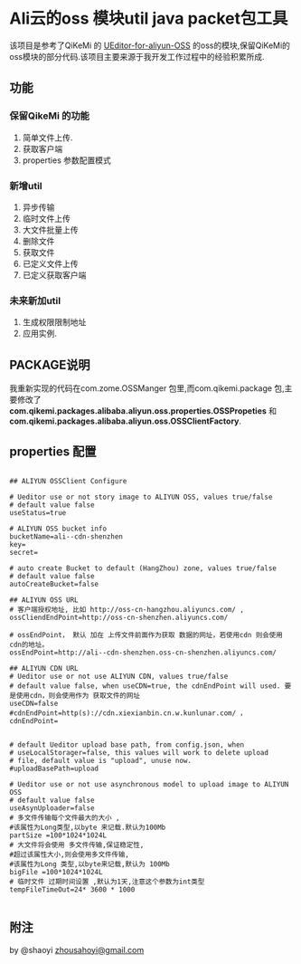 # Ali云的oss 模块util java packet包工具
该项目是参考了QiKeMi 的 [UEditor-for-aliyun-OSS](https://github.com/qikemi/UEditor-for-aliyun-OSS) 的oss的模块,保留QiKeMi的oss模块的部分代码.该项目主要来源于我开发工作过程中的经验积累所成.

## 功能
### 保留QikeMi 的功能
1. 简单文件上传.
2. 获取客户端
3. properties 参数配置模式

### 新增util
1. 异步传输
2. 临时文件上传
3. 大文件批量上传
4. 删除文件
5. 获取文件
6. 已定义文件上传
7. 已定义获取客户端

### 未来新加util
1. 生成权限限制地址
2. 应用实例.

## PACKAGE说明
我重新实现的代码在com.zome.OSSManger 包里,而com.qikemi.package 包,主要修改了**com.qikemi.packages.alibaba.aliyun.oss.properties.OSSPropeties** 和**com.qikemi.packages.alibaba.aliyun.oss.OSSClientFactory**.

## properties 配置
<pre><code>
## ALIYUN OSSClient Configure

# Ueditor use or not story image to ALIYUN OSS, values true/false
# default value false
useStatus=true

# ALIYUN OSS bucket info
bucketName=ali--cdn-shenzhen
key=
secret=

# auto create Bucket to default (HangZhou) zone, values true/false
# default value false
autoCreateBucket=false

## ALIYUN OSS URL
# 客户端授权地址, 比如 http://oss-cn-hangzhou.aliyuncs.com/ ,
ossCliendEndPoint=http://oss-cn-shenzhen.aliyuncs.com/

# ossEndPoint， 默认 加在 上传文件前面作为获取 数据的网址，若使用cdn 则会使用cdn的地址。
ossEndPoint=http://ali--cdn-shenzhen.oss-cn-shenzhen.aliyuncs.com/

## ALIYUN CDN URL
# Ueditor use or not use ALIYUN CDN, values true/false
# default value false, when useCDN=true, the cdnEndPoint will used. 要是使用cdn，则会使用作为 获取文件的网址
useCDN=false
#cdnEndPoint=http(s)://cdn.xiexianbin.cn.w.kunlunar.com/ ，
cdnEndPoint=


# default Ueditor upload base path, from config.json, when
# useLocalStorager=false, this values will work to delete upload
# file, default value is "upload", unuse now.
#uploadBasePath=upload

# Ueditor use or not use asynchronous model to upload image to ALIYUN OSS
# default value false
useAsynUploader=false
# 多文件传输每个文件最大的大小 ,
#该属性为Long类型,以byte 来记载.默认为100Mb
partSize =100*1024*1024L
# 大文件将会使用 多文件传输,保证稳定性,
#超过该属性大小,则会使用多文件传输,
#该属性为Long 类型,以byte来记载,默认为 100Mb
bigFile =100*1024*1024L
# 临时文件 过期时间设置 ,默认为1天,注意这个参数为int类型
tempFileTimeOut=24* 3600 * 1000

</code></pre>

## 附注
by @shaoyi [zhousahoyi@gmail.com](zhousahoyi@gmail.com)


